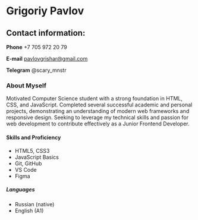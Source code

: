 # Grigoriy Pavlov
## Contact information:
**Phone** +7 705 972 20 79

**E-mail** pavlovgrishar@gmail.com

**Telegram** @scary_mnstr

### About Myself
Motivated Computer Science student with a strong foundation in HTML, CSS, and JavaScript. Completed several successful academic and personal projects, demonstrating an understanding of modern web frameworks and responsive design. Seeking to leverage my technical skills and passion for web development to contribute effectively as a Junior Frontend Developer.

#### Skills and Proficiency
* HTML5, CSS3
* JavaScript Basics
* Git, GitHub
* VS Code
* Figma

##### Languages
* Russian (native)
* English (A1)